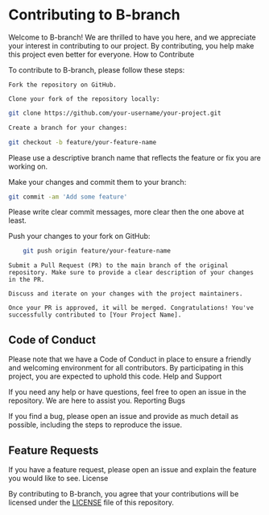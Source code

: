# Contributing to B-branch

Welcome to B-branch! We are thrilled to have you here, and we appreciate your interest in contributing to our project. By contributing, you help make this project even better for everyone.
How to Contribute

To contribute to B-branch, please follow these steps:

    Fork the repository on GitHub.

    Clone your fork of the repository locally:

```sh
git clone https://github.com/your-username/your-project.git

Create a branch for your changes:
```

```sh
git checkout -b feature/your-feature-name
```
Please use a descriptive branch name that reflects the feature or fix you are working on.

Make your changes and commit them to your branch:

```sh
git commit -am 'Add some feature'
```

Please write clear commit messages, more clear then the one above at least.

Push your changes to your fork on GitHub:

```sh
    git push origin feature/your-feature-name
```

    Submit a Pull Request (PR) to the main branch of the original repository. Make sure to provide a clear description of your changes in the PR.

    Discuss and iterate on your changes with the project maintainers.

    Once your PR is approved, it will be merged. Congratulations! You've successfully contributed to [Your Project Name].

## Code of Conduct

Please note that we have a Code of Conduct in place to ensure a friendly and welcoming environment for all contributors. By participating in this project, you are expected to uphold this code.
Help and Support

If you need any help or have questions, feel free to open an issue in the repository. We are here to assist you.
Reporting Bugs

If you find a bug, please open an issue and provide as much detail as possible, including the steps to reproduce the issue.

## Feature Requests

If you have a feature request, please open an issue and explain the feature you would like to see.
License

By contributing to B-branch, you agree that your contributions will be licensed under the [LICENSE](LICENSE) file of this repository.